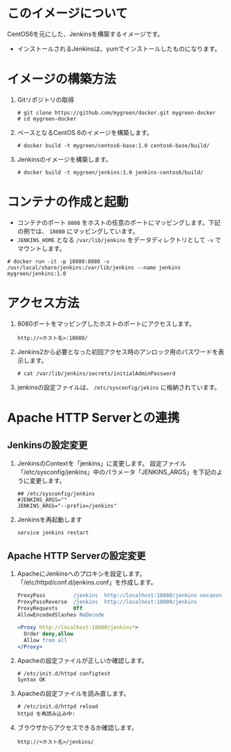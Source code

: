 # このイメージについて

CentOS6を元にした、Jenkinsを構築するイメージです。
- インストールされるJenkinsは、yumでインストールしたものになります。

# イメージの構築方法

1. Gitリポジトリの取得
    ```console
    # git clone https://github.com/mygreen/docker.git mygreen-docker
    # cd mygreen-docker
    ```

2. ベースとなるCentOS 6のイメージを構築します。
    ```console
    # docker build -t mygreen/centos6-base:1.0 centos6-base/build/
    ```

3. Jenkinsのイメージを構築します。
    ```console
    # docker build -t mygreen/jenkins:1.0 jenkins-centos6/build/
    ```

# コンテナの作成と起動

- コンテナのポート ``8080`` をホストの任意のポートにマッピングします。下記の例では、 ``18080`` にマッピングしています。
- ``JENKINS_HOME`` となる ``/var/lib/jenkins`` をデータディレクトリとして ``-v`` でマウントします。

```console
# docker run -it -p 18080:8080 -v /usr/local/share/jenkins:/var/lib/jenkins --name jenkins mygreen/jenkins:1.0

```

# アクセス方法
1. 8080ポートをマッピングしたホストのポートにアクセスします。
    ```
    http://<ホスト名>:18080/
    ```

2. Jenkins2から必要となった初回アクセス時のアンロック用のパスワードを表示します。
    ```console
    # cat /var/lib/jenkins/secrets/initialAdminPassword
    ```

3. jenkinsの設定ファイルは、 ``/etc/sysconfig/jekins`` に格納されています。

# Apache HTTP Serverとの連携
## Jenkinsの設定変更
1. JenkinsのContextを「jenkins」に変更します。 設定ファイル「/etc/sysconfig/jenkins」中のパラメータ「JENKINS_ARGS」を下記のように変更します。
    ```properties
    ## /etc/sysconfig/jenkins
    #JENKINS_ARGS=""
    JENKINS_ARGS="--prefix=/jenkins"
    ```

2. Jenkinsを再起動します
    ```bash
    service jenkins restart
    ```

## Apache HTTP Serverの設定変更
1. ApacheにJenkinsへのプロキシを設定します。「/etc/httpd/conf.d/jenkins.conf」を作成します。
    ```apache
    ProxyPass         /jenkins  http://localhost:18080/jenkins nocanon
    ProxyPassReverse  /jenkins  http://localhost:18080/jenkins
    ProxyRequests     Off
    AllowEncodedSlashes NoDecode
    
    <Proxy http://localhost:18080/jenkins*>
      Order deny,allow
      Allow from all
    </Proxy>
    ```

2. Apacheの設定ファイルが正しいか確認します。
    ```console
    # /etc/init.d/httpd configtest
    Syntax OK
    ```

3. Apacheの設定ファイルを読み直します。
    ```console
    # /etc/init.d/httpd reload
    httpd を再読み込み中:
    ```

4. ブラウザからアクセスできるか確認します。
    ```
    http://<ホスト名>/jenkins/
    ```
